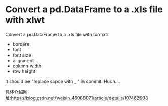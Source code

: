 # Convert a pd.DataFrame to a .xls file with xlwt
Convert a pd.DataFrame to a .xls file with format:
- borders
- font
- font size
- alignment
- column width
- row height

It should be "replace sapce with _ " in commit. Hush....

具体介绍网址:https://blog.csdn.net/weixin_46088071/article/details/107462908
